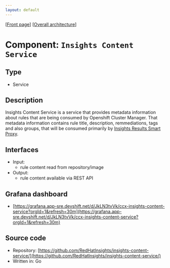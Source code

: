 ```yaml
---
layout: default
---
```

\[[Front page](../overall-architecture.html)\] \[[Overall architecture](../overall-architecture.html)\]



# Component: `Insights Content Service`



## Type

* Service



## Description

Insights Content Service is a service that provides metadata information about rules that are being
consumed by Openshift Cluster Manager. That metadata information contains rule title, description,
remmediations, tags and also groups, that will be consumed primarily by
[Insights Results Smart Proxy](https://github.com/RedHatInsights/insights-results-smart-proxy).



## Interfaces

* Input:
    - rule content read from repository/image
* Output:
    - rule content available via REST API



## Grafana dashboard

* [https://grafana.app-sre.devshift.net/d/JkLN3tvVk/ccx-insights-content-service?orgId=1&refresh=30m](https://grafana.app-sre.devshift.net/d/JkLN3tvVk/ccx-insights-content-service?orgId=1&refresh=30m)



## Source code

* Repository: [https://github.com/RedHatInsights/insights-content-service/](https://github.com/RedHatInsights/insights-content-service/)
* Written in: Go
